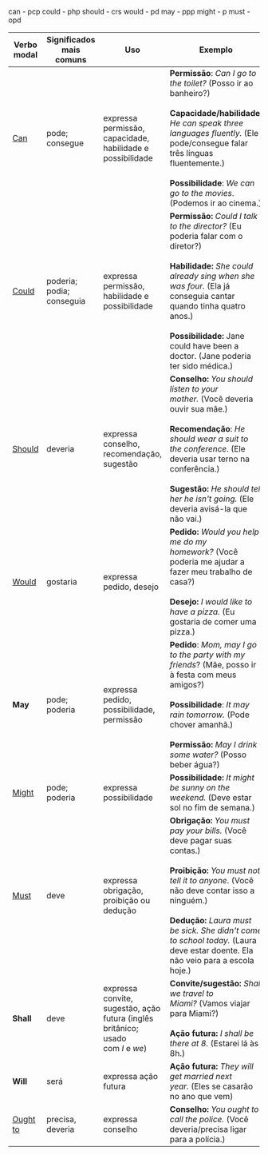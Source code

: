
can - pcp
could - php
should - crs
would - pd
may - ppp
might - p
must - opd

| Verbo modal                                          | Significados mais comuns  | Uso                                                                              | Exemplo                                                                                                                                                                                                                                                                                                        |
| ---------------------------------------------------- | ------------------------- | -------------------------------------------------------------------------------- | -------------------------------------------------------------------------------------------------------------------------------------------------------------------------------------------------------------------------------------------------------------------------------------------------------------- |
| [Can](https://www.todamateria.com.br/verbo-can/)     | pode; consegue            | expressa permissão, capacidade, habilidade e possibilidade                       | **Permissão**: _Can I go to the toilet?_ (Posso ir ao banheiro?)<br><br>**Capacidade/habilidade**_: He can speak three languages fluently._ (Ele pode/consegue falar três línguas fluentemente.)<br><br>**Possibilidade**: _We can go to the movies_. (Podemos ir ao cinema.)                                  |
| [Could](https://www.todamateria.com.br/could/)       | poderia; podia; conseguia | expressa permissão, habilidade e possibilidade                                   | **Permissão:** _Could I talk to the director?_ (Eu poderia falar com o diretor?)<br><br>**Habilidade:** _She could already sing when she was four._ (Ela já conseguia cantar quando tinha quatro anos.)<br><br>**Possibilidade:** Jane could have been a doctor. (Jane poderia ter sido médica.)               |
| [Should](https://www.todamateria.com.br/should/)     | deveria                   | expressa conselho, recomendação,<br>sugestão                                     | **Conselho:** _You should listen to your mother._ (Você deveria ouvir sua mãe.)<br><br>**Recomendação**: _He should wear a suit to the conference_. (Ele deveria usar terno na conferência.)<br><br>**Sugestão:** _He should tell her he isn't going._ (Ele deveria avisá-la que não vai.)                     |
| [Would](https://www.todamateria.com.br/would/)       | gostaria                  | expressa pedido, desejo                                                          | **Pedido:** _Would you help me do my homework?_ (Você poderia me ajudar a fazer meu trabalho de casa?)<br><br>**Desejo:** _I would like to have a pizza._ (Eu gostaria de comer uma pizza.)                                                                                                                    |
| **May**                                              | pode; poderia             | expressa pedido, possibilidade, permissão                                        | **Pedido**: _Mom, may I go to the party with my friends_? (Mãe, posso ir à festa com meus amigos?)<br><br>**Possibilidade**: _It may rain tomorrow._ (Pode chover amanhã.)<br><br>**Permissão:** _May I drink some water?_ (Posso beber água?)                                                                 |
| [Might](https://www.todamateria.com.br/might/)       | pode; poderia             | expressa possibilidade                                                           | **Possibilidade:** _It might be sunny on the weekend._ (Deve estar sol no fim de semana.)                                                                                                                                                                                                                      |
| [Must](https://www.todamateria.com.br/must/)         | deve                      | expressa obrigação, proibição ou dedução                                         | **Obrigação:** _You must pay your bills._ (Você deve pagar suas contas.)<br><br>**Proibição:** _You must not tell it to anyone_. (Você não deve contar isso a ninguém.)<br><br>**Dedução:** _Laura must be sick. She didn't come to school today._ (Laura deve estar doente. Ela não veio para a escola hoje.) |
| **Shall**                                            | deve                      | expressa convite, sugestão, ação futura (inglês britânico; usado com _I_ e _we_) | **Convite/sugestão:** _Shall we travel to Miami?_ (Vamos viajar para Miami?)<br><br>**Ação futura:** _I shall be there at 8._ (Estarei lá às 8h.)                                                                                                                                                              |
| **Will**                                             | será                      | expressa ação futura                                                             | **Ação futura:** _They will get married next year._ (Eles se casarão no ano que vem)                                                                                                                                                                                                                           |
| [Ought to](https://www.todamateria.com.br/ought-to/) | precisa, deveria          | expressa conselho                                                                | **Conselho:** _You ought to call the police._ (Você deveria/precisa ligar para a polícia.)                                                                                                                                                                                                                     |
